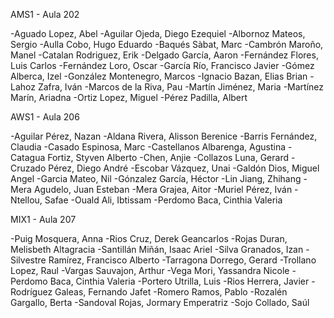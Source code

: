 AMS1 - Aula 202

-Aguado Lopez, Abel
-Aguilar Ojeda, Diego Ezequiel
-Albornoz Mateos, Sergio
-Aulla Cobo, Hugo Eduardo
-Baqués Sàbat, Marc
-Cambrón Maroño, Manel
-Catalan Rodriguez, Erik
-Delgado García, Aaron
-Fernández Flores, Luis Carlos
-Fernández Loro, Oscar
-García Río, Francisco Javier
-Gómez Alberca, Izel
-González Montenegro, Marcos
-Ignacio Bazan, Elias Brian
-Lahoz Zafra, Iván
-Marcos de la Riva, Pau
-Martín Jiménez, Maria
-Martínez Marín, Ariadna
-Ortiz Lopez, Miguel
-Pérez Padilla, Albert

AWS1 - Aula 206

-Aguilar Pérez, Nazan
-Aldana Rivera, Alisson Berenice
-Barris Fernández, Claudia
-Casado Espinosa, Marc
-Castellanos Albarenga, Agustina
-Catagua Fortiz, Styven Alberto
-Chen,  Anjie
-Collazos Luna, Gerard
-Cruzado Pérez, Diego André
-Escobar Vázquez, Unai
-Galdón Dios, Miguel Angel
-Garcia Mateo, Nil
-Gónzalez García, Héctor
-Lin Jiang, Zhihang
-Mera Agudelo, Juan Esteban
-Mera Grajea, Aitor
-Muriel Pérez, Iván
-Ntellou,  Safae
-Ouald Ali,  Ibtissam
-Perdomo Baca, Cinthia Valeria

MIX1 - Aula 207

-Puig Mosquera, Anna
-Rios Cruz, Derek Geancarlos
-Rojas Duran, Melisbeth Altagracia
-Santillán Miñán, Isaac Ariel
-Silva Granados, Izan
-Silvestre Ramírez, Francisco Alberto
-Tarragona Dorrego, Gerard
-Trollano Lopez, Raul
-Vargas Sauvajon, Arthur
-Vega Mori, Yassandra Nicole
-Perdomo Baca, Cinthia Valeria
-Portero Utrilla, Luis
-Rios Herrera, Javier
-Rodríguez Galeas, Fernando Jafet
-Romero Ramos, Pablo
-Rozalén Gargallo, Berta
-Sandoval Rojas, Jormary Emperatriz
-Sojo Collado, Saúl

